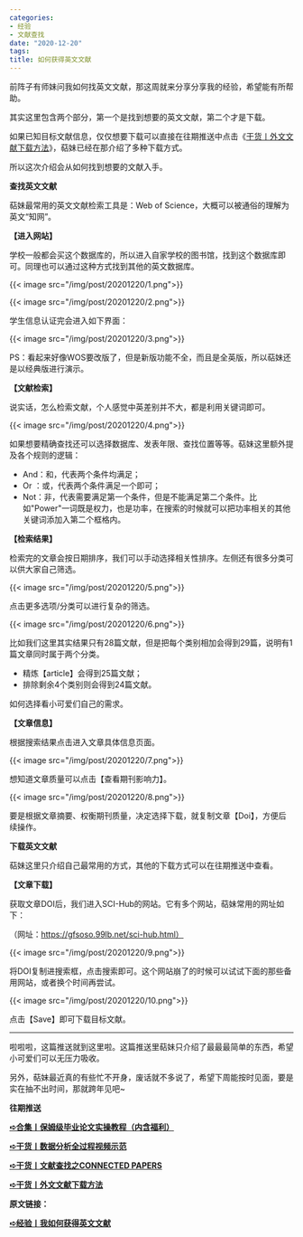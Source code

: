 ```yaml
---
categories:
- 经验
- 文献查找
date: "2020-12-20"
tags:
title: 如何获得英文文献
---
```


前阵子有师妹问我如何找英文文献，那这周就来分享分享我的经验，希望能有所帮助。

<!--more-->

其实这里包含两个部分，第一个是找到想要的英文文献，第二个才是下载。

如果已知目标文献信息，仅仅想要下载可以直接在往期推送中点击《[干货丨外文文献下载方法](http://mp.weixin.qq.com/s?__biz=MzIwMDk1OTM2OQ==&mid=2247484316&idx=1&sn=3705f21c9cf7c2ef8038a0144233177d&chksm=96f4777aa183fe6cef2f66a2d38eb39520cdfe8c089f87438dba63c7a6076b86417f9bd6fc92&scene=21#wechat_redirect)》，萜妹已经在那介绍了多种下载方式。

所以这次介绍会从如何找到想要的文献入手。

**查找英文文献**

萜妹最常用的英文文献检索工具是：Web of Science，大概可以被通俗的理解为英文“知网”。

**【进入网站】**

学校一般都会买这个数据库的，所以进入自家学校的图书馆，找到这个数据库即可。同理也可以通过这种方式找到其他的英文数据库。

{{< image src="/img/post/20201220/1.png">}}

{{< image src="/img/post/20201220/2.png">}}

学生信息认证完会进入如下界面：

{{< image src="/img/post/20201220/3.png">}}

PS：看起来好像WOS要改版了，但是新版功能不全，而且是全英版，所以萜妹还是以经典版进行演示。

**【文献检索】**

说实话，怎么检索文献，个人感觉中英差别并不大，都是利用关键词即可。

{{< image src="/img/post/20201220/4.png">}}

如果想要精确查找还可以选择数据库、发表年限、查找位置等等。萜妹这里额外提及各个规则的逻辑：

- And：和，代表两个条件均满足；
- Or  ：或，代表两个条件满足一个即可；
- Not：非，代表需要满足第一个条件，但是不能满足第二个条件。比如"Power"一词既是权力，也是功率，在搜索的时候就可以把功率相关的其他关键词添加入第二个框格内。

**【检索结果】**

检索完的文章会按日期排序，我们可以手动选择相关性排序。左侧还有很多分类可以供大家自己筛选。

{{< image src="/img/post/20201220/5.png">}}

点击更多选项/分类可以进行复杂的筛选。

{{< image src="/img/post/20201220/6.png">}}

比如我们这里其实结果只有28篇文献，但是把每个类别相加会得到29篇，说明有1篇文章同时属于两个分类。

- 精炼【article】会得到25篇文献；
- 排除剩余4个类别则会得到24篇文献。

如何选择看小可爱们自己的需求。

**【文章信息】**

根据搜索结果点击进入文章具体信息页面。

{{< image src="/img/post/20201220/7.png">}}

想知道文章质量可以点击【查看期刊影响力】。

{{< image src="/img/post/20201220/8.png">}}

要是根据文章摘要、权衡期刊质量，决定选择下载，就复制文章【Doi】，方便后续操作。





**下载英文文献**

萜妹这里只介绍自己最常用的方式，其他的下载方式可以在往期推送中查看。

**【文章下载】**

获取文章DOI后，我们进入SCI-Hub的网站。它有多个网站，萜妹常用的网址如下：

（网址：https://gfsoso.99lb.net/sci-hub.html）

{{< image src="/img/post/20201220/9.png">}}

将DOI复制进搜索框，点击搜索即可。这个网站崩了的时候可以试试下面的那些备用网站，或者换个时间再尝试。

{{< image src="/img/post/20201220/10.png">}}

点击【Save】即可下载目标文献。


---

啦啦啦，这篇推送就到这里啦。这篇推送里萜妹只介绍了最最最简单的东西，希望小可爱们可以无压力吸收。

另外，萜妹最近真的有些忙不开身，废话就不多说了，希望下周能按时见面，要是实在抽不出时间，那就跨年见吧~

**往期推送**

**[➪合集丨保姆级毕业论文实操教程（内含福利）](https://mp.weixin.qq.com/s?__biz=MzIwMDk1OTM2OQ==&mid=2247485343&idx=1&sn=d99456fc386248f9ac26fdfddf5376c9&chksm=96f47379a183fa6f339773e5ae8442811954f233fb300afa67e3aef6f5c2bb36dbefc3c96bd2&token=491662985&lang=zh_CN&scene=21#wechat_redirect)**

**[➪干货丨数据分析全过程视频示范](https://mp.weixin.qq.com/s?__biz=MzIwMDk1OTM2OQ==&mid=2247485302&idx=1&sn=683be3680ebcf3d212a4e76f60ac9efa&chksm=96f47390a183fa8659f035c504e83049108c42832efaa616fb0b53ce46635e0c4bc88b527778&token=392107249&lang=zh_CN&scene=21#wechat_redirect)**

**[➪干货丨文献查找之CONNECTED PAPERS](https://mp.weixin.qq.com/s?__biz=MzIwMDk1OTM2OQ==&mid=2247485434&idx=1&sn=339c57507a69d77be3833a7f818a7756&chksm=96f4731ca183fa0a6044750ff7538e1fdb5d2c2f4dd565f87eef601ea458c26ae677bdde6068&token=1720893800&lang=zh_CN&scene=21#wechat_redirect)**

**[➪干货丨外文文献下载方法](https://mp.weixin.qq.com/s?__biz=MzIwMDk1OTM2OQ==&mid=2247484316&idx=1&sn=3705f21c9cf7c2ef8038a0144233177d&chksm=96f4777aa183fe6cef2f66a2d38eb39520cdfe8c089f87438dba63c7a6076b86417f9bd6fc92&token=392107249&lang=zh_CN&scene=21#wechat_redirect)**

**原文链接：**

**[➪经验丨我如何获得英文文献](https://mp.weixin.qq.com/s?__biz=MzIwMDk1OTM2OQ==&mid=2247485763&idx=1&sn=169852790b24e6f8643a2e00af97699e&chksm=96f47da5a183f4b358fb26e50902837726448b38fd258fd7c8c980e767e02b1ff5bc7218566e#rd)**

